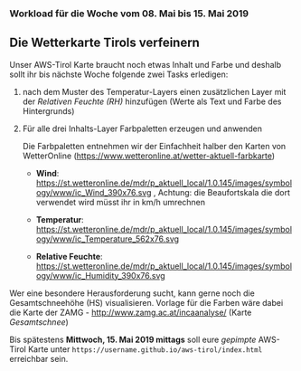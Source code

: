 ### Workload für die Woche vom 08. Mai bis 15. Mai 2019

## Die Wetterkarte Tirols verfeinern

Unser AWS-Tirol Karte braucht noch etwas Inhalt und Farbe und deshalb sollt ihr bis nächste Woche folgende zwei Tasks erledigen:

1. nach dem Muster des Temperatur-Layers einen zusätzlichen Layer mit der *Relativen Feuchte (RH)* hinzufügen (Werte als Text und Farbe des Hintergrunds)

2. Für alle drei Inhalts-Layer Farbpaletten erzeugen und anwenden

    Die Farbpaletten entnehmen wir der Einfachheit halber den Karten von WetterOnline (https://www.wetteronline.at/wetter-aktuell-farbkarte)

    * **Wind**: https://st.wetteronline.de/mdr/p_aktuell_local/1.0.145/images/symbology/www/ic_Wind_390x76.svg , Achtung: die Beaufortskala die dort verwendet wird müsst ihr in km/h umrechnen

    * **Temperatur**: https://st.wetteronline.de/mdr/p_aktuell_local/1.0.145/images/symbology/www/ic_Temperature_562x76.svg

    * **Relative Feuchte**: https://st.wetteronline.de/mdr/p_aktuell_local/1.0.145/images/symbology/www/ic_Humidity_390x76.svg


Wer eine besondere Herausforderung sucht, kann gerne noch die Gesamtschneehöhe (HS) visualisieren. Vorlage für die Farben wäre dabei die Karte der ZAMG - http://www.zamg.ac.at/incaanalyse/ (Karte *Gesamtschnee*)

Bis spätestens **Mittwoch, 15. Mai 2019 mittags** soll eure *gepimpte* AWS-Tirol Karte unter `https://username.github.io/aws-tirol/index.html` erreichbar sein.
